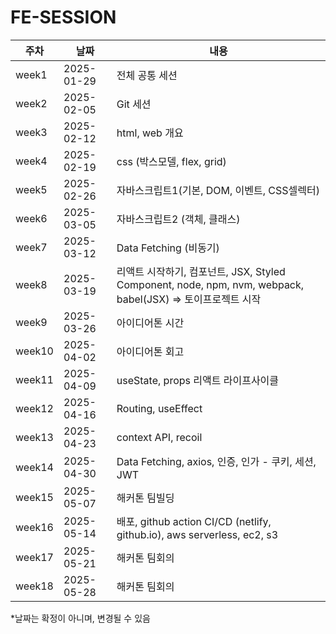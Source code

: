 # FE-SESSION

| 주차   | 날짜       | 내용                                                                                   |
|--------|------------|----------------------------------------------------------------------------------------|
| week1  | 2025-01-29 | 전체 공통 세션                                                                         |
| week2  | 2025-02-05 | Git 세션                                                                               |
| week3  | 2025-02-12 | html, web 개요                                                                         |
| week4  | 2025-02-19 | css (박스모델, flex, grid)                                                             |
| week5  | 2025-02-26 | 자바스크립트1(기본, DOM, 이벤트, CSS셀렉터)                                            |
| week6  | 2025-03-05 | 자바스크립트2 (객체, 클래스)                                                           |
| week7  | 2025-03-12 | Data Fetching (비동기)                                                                 |
| week8  | 2025-03-19 | 리액트 시작하기, 컴포넌트, JSX, Styled Component, node, npm, nvm, webpack, babel(JSX) ⇒ 토이프로젝트 시작 |
| week9  | 2025-03-26 | 아이디어톤 시간                                                                        |
| week10 | 2025-04-02 | 아이디어톤 회고                                                                        |
| week11 | 2025-04-09 | useState, props 리액트 라이프사이클                                                     |
| week12 | 2025-04-16 | Routing, useEffect                                                                     |
| week13 | 2025-04-23 | context API, recoil                                                                    |
| week14 | 2025-04-30 | Data Fetching, axios, 인증, 인가 - 쿠키, 세션, JWT                                     |
| week15 | 2025-05-07 | 해커톤 팀빌딩                                                                          |
| week16 | 2025-05-14 | 배포, github action CI/CD (netlify, github.io), aws serverless, ec2, s3                |
| week17 | 2025-05-21 | 해커톤 팀회의                                                                          |
| week18 | 2025-05-28 | 해커톤 팀회의                                                                          |
*날짜는 확정이 아니며, 변경될 수 있음
